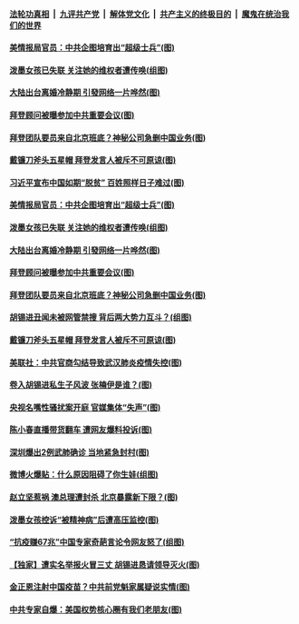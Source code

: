 ####  [法轮功真相](../../../../basic/blob/master/README.md?t=12042102) &nbsp;|&nbsp; [九评共产党](../../../../9ping.md/blob/master/README.md?t=12042102) &nbsp;|&nbsp; [解体党文化](../../../../jtdwh.md/blob/master/README.md?t=12042102)  &nbsp;|&nbsp; [共产主义的终极目的](../../../../gczydzjmd.md/blob/master/README.md?t=12042102) &nbsp;|&nbsp; [魔鬼在统治我们的世界](../../../../mgztzwmdsj.md/blob/master/README.md?t=12042102) 

#### [美情报局官员：中共企图培育出“超级士兵”(图)](../pages/p1/954689.md?t=12042102) 

#### [泼墨女孩已失联 关注她的维权者遭传唤(组图)](../pages/p1/954687.md?t=12042102) 

#### [大陆出台离婚冷静期 引發网络一片哗然(图)](../pages/p1/954676.md?t=12042102) 

#### [拜登顾问被曝参加中共重要会议(图)](../pages/p1/954671.md?t=12042102) 

#### [拜登团队要员来自北京班底？神秘公司急删中国业务(图)](../pages/p1/954663.md?t=12042102) 

#### [戴镰刀斧头五星帽 拜登发言人被斥不可原谅(图)](../pages/p1/954537.md?t=12042102) 

#### [习近平宣布中国如期“脱贫” 百姓照样日子难过(图)](../pages/p1/954716.md?t=12042102) 

#### [美情报局官员：中共企图培育出“超级士兵”(图)](../pages/p1/954689.md?t=12042102) 

#### [泼墨女孩已失联 关注她的维权者遭传唤(组图)](../pages/p1/954687.md?t=12042102) 

#### [大陆出台离婚冷静期 引發网络一片哗然(图)](../pages/p1/954676.md?t=12042102) 

#### [拜登顾问被曝参加中共重要会议(图)](../pages/p1/954671.md?t=12042102) 

#### [拜登团队要员来自北京班底？神秘公司急删中国业务(图)](../pages/p1/954663.md?t=12042102) 

#### [胡锡进丑闻未被网管禁搜 背后两大势力互斗？(组图)](../pages/p1/954625.md?t=12042102) 

#### [戴镰刀斧头五星帽 拜登发言人被斥不可原谅(图)](../pages/p1/954537.md?t=12042102) 

#### [美联社：中共官商勾结导致武汉肺炎疫情失控(图)](../pages/p1/954626.md?t=12042102) 

#### [卷入胡锡进私生子风波 张楠伊是谁？(图)](../pages/p1/954607.md?t=12042102) 

#### [央视名嘴性骚扰案开庭 官媒集体“失声”(图)](../pages/p1/954568.md?t=12042102) 

#### [陈小春直播带货翻车 遭网友爆料投诉(图)](../pages/p1/954580.md?t=12042102) 

#### [深圳爆出2例武肺确诊 当地紧急封村(图)](../pages/p1/954559.md?t=12042102) 

#### [微博火爆贴：什么原因阻碍了你生娃(组图)](../pages/p1/954563.md?t=12042102) 

#### [赵立坚惹祸 澳总理遭封杀 北京暴露新下限？(图)](../pages/p1/954513.md?t=12042102) 

#### [泼墨女孩控诉“被精神病”后遭高压监控(图)](../pages/p1/954548.md?t=12042102) 

#### [“抗疫赚67兆”中国专家奇葩言论令网友怒了(组图)](../pages/p1/954507.md?t=12042102) 

#### [【独家】遭实名举报火冒三丈 胡锡进恳请领导灭火(图)](../pages/p1/954505.md?t=12042102) 

#### [金正恩注射中国疫苗？中共前党魁家属疑说实情(图)](../pages/p1/954494.md?t=12042102) 

#### [中共专家自爆：美国权势核心圈有我们老朋友(图)](../pages/p1/954501.md?t=12042102) 

